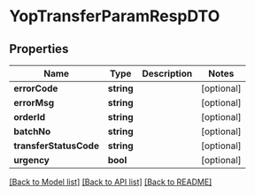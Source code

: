 # YopTransferParamRespDTO

## Properties
Name | Type | Description | Notes
------------ | ------------- | ------------- | -------------
**errorCode** | **string** |  | [optional] 
**errorMsg** | **string** |  | [optional] 
**orderId** | **string** |  | [optional] 
**batchNo** | **string** |  | [optional] 
**transferStatusCode** | **string** |  | [optional] 
**urgency** | **bool** |  | [optional] 

[[Back to Model list]](../README.md#documentation-for-models) [[Back to API list]](../README.md#documentation-for-api-endpoints) [[Back to README]](../README.md)



